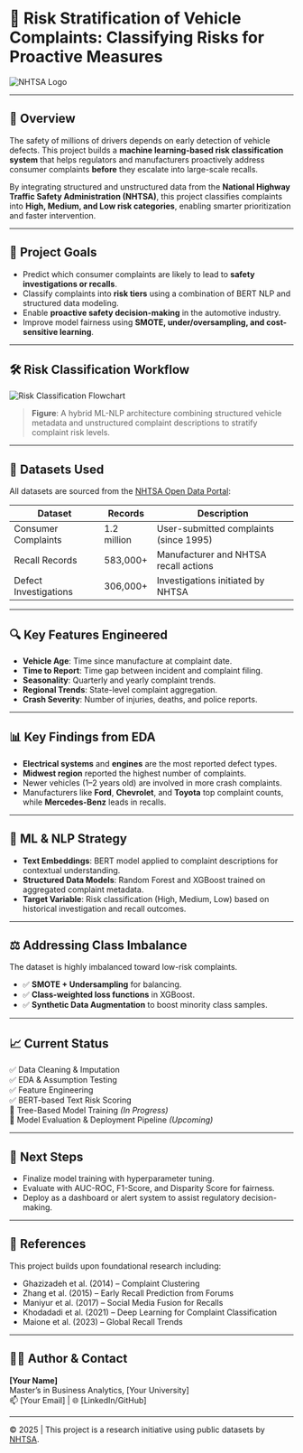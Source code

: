 # 🚗 Risk Stratification of Vehicle Complaints: Classifying Risks for Proactive Measures

![NHTSA Logo](https://upload.wikimedia.org/wikipedia/commons/6/6d/NHTSA_logo.png)

---

## 📌 Overview

The safety of millions of drivers depends on early detection of vehicle defects. This project builds a **machine learning-based risk classification system** that helps regulators and manufacturers proactively address consumer complaints **before** they escalate into large-scale recalls.

By integrating structured and unstructured data from the **National Highway Traffic Safety Administration (NHTSA)**, this project classifies complaints into **High, Medium, and Low risk categories**, enabling smarter prioritization and faster intervention.

---

## 🧠 Project Goals

- Predict which consumer complaints are likely to lead to **safety investigations or recalls**.
- Classify complaints into **risk tiers** using a combination of BERT NLP and structured data modeling.
- Enable **proactive safety decision-making** in the automotive industry.
- Improve model fairness using **SMOTE, under/oversampling, and cost-sensitive learning**.

---

## 🛠️ Risk Classification Workflow

![Risk Classification Flowchart](./image.png)

> **Figure**: A hybrid ML-NLP architecture combining structured vehicle metadata and unstructured complaint descriptions to stratify complaint risk levels.

---

## 📁 Datasets Used

All datasets are sourced from the [NHTSA Open Data Portal](https://www.nhtsa.gov/nhtsa-datasets-and-apis):

| Dataset                 | Records      | Description |
|-------------------------|--------------|-------------|
| Consumer Complaints     | 1.2 million  | User-submitted complaints (since 1995) |
| Recall Records          | 583,000+     | Manufacturer and NHTSA recall actions |
| Defect Investigations   | 306,000+     | Investigations initiated by NHTSA |

---

## 🔍 Key Features Engineered

- **Vehicle Age**: Time since manufacture at complaint date.
- **Time to Report**: Time gap between incident and complaint filing.
- **Seasonality**: Quarterly and yearly complaint trends.
- **Regional Trends**: State-level complaint aggregation.
- **Crash Severity**: Number of injuries, deaths, and police reports.

---

## 📊 Key Findings from EDA

- **Electrical systems** and **engines** are the most reported defect types.
- **Midwest region** reported the highest number of complaints.
- Newer vehicles (1–2 years old) are involved in more crash complaints.
- Manufacturers like **Ford**, **Chevrolet**, and **Toyota** top complaint counts, while **Mercedes-Benz** leads in recalls.

---

## 🤖 ML & NLP Strategy

- **Text Embeddings**: BERT model applied to complaint descriptions for contextual understanding.
- **Structured Data Models**: Random Forest and XGBoost trained on aggregated complaint metadata.
- **Target Variable**: Risk classification (High, Medium, Low) based on historical investigation and recall outcomes.

---

## ⚖️ Addressing Class Imbalance

The dataset is highly imbalanced toward low-risk complaints.

- ✅ **SMOTE + Undersampling** for balancing.
- ✅ **Class-weighted loss functions** in XGBoost.
- ✅ **Synthetic Data Augmentation** to boost minority class samples.

---

## 📈 Current Status

✅ Data Cleaning & Imputation  
✅ EDA & Assumption Testing  
✅ Feature Engineering  
✅ BERT-based Text Risk Scoring  
🔄 Tree-Based Model Training *(In Progress)*  
🔄 Model Evaluation & Deployment Pipeline *(Upcoming)*

---

## 📌 Next Steps

- Finalize model training with hyperparameter tuning.
- Evaluate with AUC-ROC, F1-Score, and Disparity Score for fairness.
- Deploy as a dashboard or alert system to assist regulatory decision-making.

---

## 🔗 References

This project builds upon foundational research including:

- Ghazizadeh et al. (2014) – Complaint Clustering  
- Zhang et al. (2015) – Early Recall Prediction from Forums  
- Maniyur et al. (2017) – Social Media Fusion for Recalls  
- Khodadadi et al. (2021) – Deep Learning for Complaint Classification  
- Maione et al. (2023) – Global Recall Trends

---

## 👩‍💻 Author & Contact

**[Your Name]**  
Master’s in Business Analytics, [Your University]  
📫 [Your Email] | 🌐 [LinkedIn/GitHub]

---

© 2025 | This project is a research initiative using public datasets by [NHTSA](https://www.nhtsa.gov/).  


